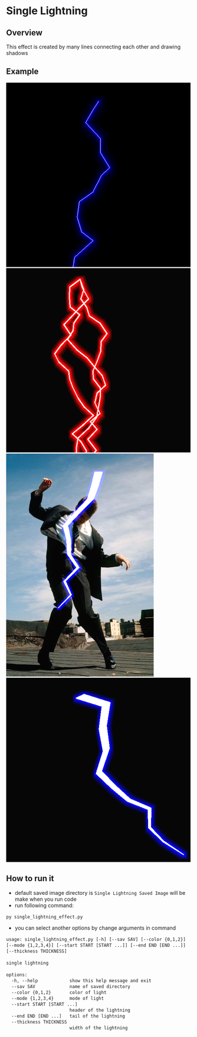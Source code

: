 # **Single Lightning**

## Overview
This effect is created by many lines connecting each other and drawing shadows

## Example
![single lightning](./Example%20Image/single_lightning15_51_31.png)
![lightning bolts](./Example%20Image/single_lightning_effect_14_42_02.png)
![bigger lightning](./Example%20Image/bigger_lightning_23_09_14.png)
![bigger lightning in black image](./Example%20Image/single_lightning_effect_14_41_43.png)

## How to run it
- default saved image directory is `Single Lightning Saved Image` will be make when you run code
- run following command:
```
py single_lightning_effect.py
```
- you can select another options by change arguments in command
```
usage: single_lightning_effect.py [-h] [--sav SAV] [--color {0,1,2}] [--mode {1,2,3,4}] [--start START [START ...]] [--end END [END ...]] [--thickness THICKNESS]

single lightning

options:
  -h, --help            show this help message and exit
  --sav SAV             name of saved directory
  --color {0,1,2}       color of light
  --mode {1,2,3,4}      mode of light
  --start START [START ...]
                        header of the lightning
  --end END [END ...]   tail of the lightning
  --thickness THICKNESS
                        width of the lightning
